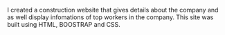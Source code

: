 I created a construction website that gives details about the company and as well display infomations of top workers in the company.
This site was built using HTML, BOOSTRAP and CSS.
